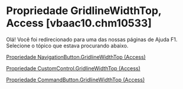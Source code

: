 
# Propriedade GridlineWidthTop, Access [vbaac10.chm10533]

Olá! Você foi redirecionado para uma das nossas páginas de Ajuda F1. Selecione o tópico que estava procurando abaixo.

[Propriedade NavigationButton.GridlineWidthTop (Access)](http://msdn.microsoft.com/library/cc403764-1484-2b0f-a6eb-0cbbc25572c1%28Office.15%29.aspx)

[Propriedade CustomControl.GridlineWidthTop (Access)](http://msdn.microsoft.com/library/9cecf573-f2d5-5e5e-e507-1920ede22d0b%28Office.15%29.aspx)

[Propriedade CommandButton.GridlineWidthTop (Access)](http://msdn.microsoft.com/library/dfa6bb67-9841-ddf0-508a-9553fbf0229e%28Office.15%29.aspx)
